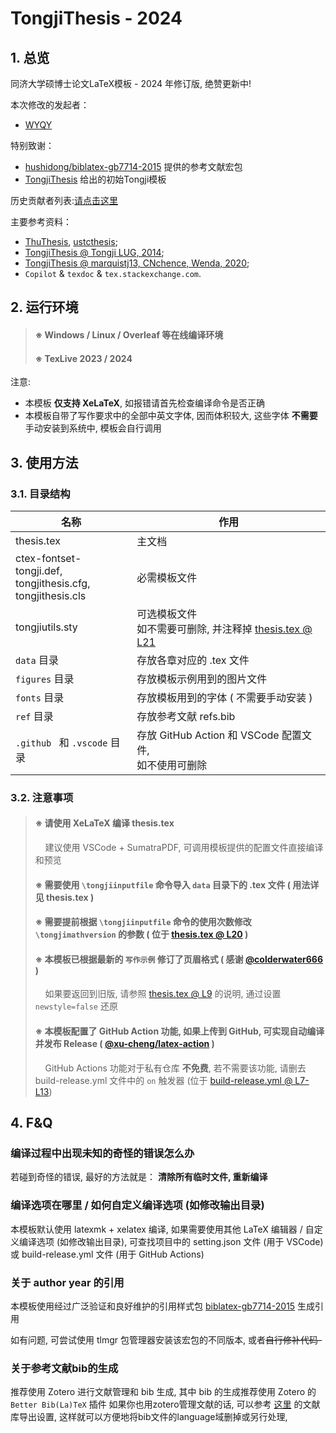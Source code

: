 # TongjiThesis - 2024
## 1. 总览
同济大学硕博士论文LaTeX模板 - 2024 年修订版, 绝赞更新中!

本次修改的发起者：
* [WYQY](https://github.com/wyqy)

特别致谢：
* [hushidong/biblatex-gb7714-2015](https://github.com/hushidong/biblatex-gb7714-2015) 提供的参考文献宏包
* [TongjiThesis](https://github.com/marquistj13/TongjiThesis) 给出的初始Tongji模板

历史贡献者列表:[请点击这里](https://github.com/marquistj13/TongjiThesis/graphs/contributors)

主要参考资料：
* [ThuThesis](https://github.com/tuna/thuthesis), [ustcthesis](https://github.com/ustctug/ustcthesis);
* [TongjiThesis @ Tongji LUG, 2014](https://sourceforge.net/projects/tongjithesis/);
* [TongjiThesis @ marquistj13, CNchence, Wenda, 2020](https://github.com/marquistj13/TongjiThesis);
* ``Copilot`` \& ``texdoc`` \& ``tex.stackexchange.com``.

## 2. 运行环境

> #### ※ Windows / Linux  / Overleaf 等在线编译环境
> #### ※ TexLive 2023 / 2024

注意:

- 本模板 __仅支持 XeLaTeX__, 如报错请首先检查编译命令是否正确
- 本模板自带了写作要求中的全部中英文字体, 因而体积较大, 这些字体 __不需要__ 手动安装到系统中, 模板会自行调用


## 3. 使用方法

### 3.1. 目录结构

| 名称 | 作用|
| ---- | ---- |
| thesis.tex | 主文档 |
| ctex-fontset-tongji.def, <br>tongjithesis.cfg, <br>tongjithesis.cls | 必需模板文件 |
| tongjiutils.sty | 可选模板文件 <br>如不需要可删除, 并注释掉  [thesis.tex @ L21](https://github.com/wyqy/TongjiThesis_Proto/blob/main/thesis.tex#L21 ) |
| `data` 目录 | 存放各章对应的 .tex 文件 |
| `figures` 目录 | 存放模板示例用到的图片文件 |
| `fonts` 目录 | 存放模板用到的字体 ( 不需要手动安装 ) |
| `ref` 目录 | 存放参考文献 refs.bib |
| `.github ` 和 `.vscode` 目录 | 存放 GitHub Action 和 VSCode 配置文件, <br>如不使用可删除 |




### 3.2. 注意事项

> #### ※ 请使用 XeLaTeX 编译 thesis.tex
> &nbsp;&nbsp;&nbsp;&nbsp;建议使用 VSCode + SumatraPDF, 可调用模板提供的配置文件直接编译和预览
> #### ※ 需要使用 ``\tongjiinputfile`` 命令导入 `data` 目录下的 .tex 文件 ( 用法详见 thesis.tex )
> #### ※ 需要提前根据 ``\tongjiinputfile`` 命令的使用次数修改 ``\tongjimathversion`` 的参数 ( 位于 [thesis.tex @ L20](https://github.com/wyqy/TongjiThesis_Proto/blob/main/thesis.tex#L20) )
> #### ※ 本模板已根据最新的 ``写作示例`` 修订了页眉格式 ( 感谢 [@colderwater666](https://github.com/colderwater666) )
> &nbsp;&nbsp;&nbsp;&nbsp;如果要返回到旧版, 请参照 [thesis.tex @ L9](https://github.com/wyqy/TongjiThesis_Proto/blob/main/thesis.tex#L9) 的说明, 通过设置 ``newstyle=false`` 还原
> #### ※ 本模板配置了 GitHub Action 功能, 如果上传到 GitHub, 可实现自动编译并发布 Release ( [@xu-cheng/latex-action](https://www.github.com/xu-cheng/latex-action/tree/v3/) )
> &nbsp;&nbsp;&nbsp;&nbsp;GitHub Actions 功能对于私有仓库 __不免费__, 若不需要该功能, 请删去 build-release.yml 文件中的 ``on`` 触发器 (位于 [build-release.yml @ L7-L13](https://github.com/wyqy/TongjiThesis_Proto/blob/main/.github/workflows/build-release.yml#L7-L13))



## 4. F&Q
### 编译过程中出现未知的奇怪的错误怎么办
若碰到奇怪的错误, 最好的方法就是： __清除所有临时文件, 重新编译__
### 编译选项在哪里 / 如何自定义编译选项 (如修改输出目录)
本模板默认使用 latexmk + xelatex 编译, 如果需要使用其他 LaTeX 编辑器 / 自定义编译选项 (如修改输出目录), 可查找项目中的 setting.json 文件 (用于 VSCode) 或 build-release.yml 文件 (用于 GitHub Actions)

### 关于 author year 的引用
本模板使用经过广泛验证和良好维护的引用样式包 [biblatex-gb7714-2015](https://github.com/hushidong/biblatex-gb7714-2015) 生成引用

如有问题, 可尝试使用 tlmgr 包管理器安装该宏包的不同版本, 或者~~自行修补代码-~~

### 关于参考文献bib的生成
推荐使用 Zotero 进行文献管理和 bib 生成, 其中 bib 的生成推荐使用 Zotero 的 `Better Bib(La)TeX` 插件
如果你也用zotero管理文献的话, 可以参考 [这里](https://marquistj13.github.io/MyBlog/2018/05/zotero-export/#%E8%B0%83%E6%95%99better-bibtex-%E6%8F%92%E4%BB%B6%E7%94%9F%E6%88%90%E7%9A%84bib%E6%96%87%E4%BB%B6%E7%9A%84field) 的文献库导出设置, 这样就可以方便地将bib文件的language域删掉或另行处理, 
